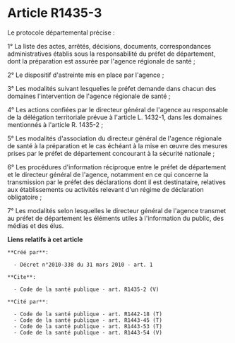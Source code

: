 # Article R1435-3

Le protocole départemental précise : 

1° La liste des actes, arrêtés, décisions, documents, correspondances administratives établis sous la responsabilité du
préfet de département, dont la préparation est assurée par l'agence régionale de santé ; 

2° Le dispositif d'astreinte mis en place par l'agence ; 

3° Les modalités suivant lesquelles le préfet demande dans chacun des domaines l'intervention de l'agence régionale de
santé ; 

4° Les actions confiées par le directeur général de l'agence au responsable de la délégation territoriale prévue à l'article
L. 1432-1, dans les domaines mentionnés à l'article R. 1435-2 ; 

5° Les modalités d'association du directeur général de l'agence régionale de santé à la préparation et le cas échéant à la
mise en œuvre des mesures prises par le préfet de département concourant à la sécurité nationale ; 

6° Les procédures d'information réciproque entre le préfet de département et le directeur général de l'agence, notamment en
ce qui concerne la transmission par le préfet des déclarations dont il est destinataire, relatives aux établissements ou
activités relevant d'un régime de déclaration obligatoire ; 

7° Les modalités selon lesquelles le directeur général de l'agence transmet au préfet de département les éléments utiles à
l'information du public, des médias et des élus.

**Liens relatifs à cet article**

	**Créé par**:

	  - Décret n°2010-338 du 31 mars 2010 - art. 1

	**Cite**:

	  - Code de la santé publique - art. R1435-2 (V)

	**Cité par**:

	  - Code de la santé publique - art. R1442-18 (T)
	  - Code de la santé publique - art. R1443-45 (T)
	  - Code de la santé publique - art. R1443-53 (T)
	  - Code de la santé publique - art. R1443-54 (V)
